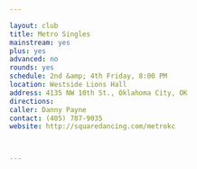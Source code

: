 ```yaml
---

layout: club
title: Metro Singles
mainstream: yes
plus: yes
advanced: no
rounds: yes
schedule: 2nd &amp; 4th Friday, 8:00 PM
location: Westside Lions Hall
address: 4135 NW 10th St., Oklahoma City, OK
directions: 
caller: Danny Payne
contact: (405) 787-9035
website: http://squaredancing.com/metrokc



---
```


